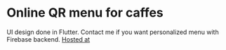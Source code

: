 # Online QR menu for caffes

UI design done in Flutter.
Contact me if you want personalized menu with Firebase backend.
<a href="https://gajinn-ef3d3.web.app/#/">Hosted at</a>
